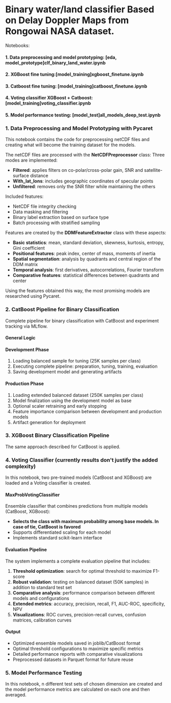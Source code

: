 # Binary water/land classifier Based on Delay Doppler Maps from Rongowai NASA dataset.

Notebooks: 
#### 1. Data preprocessing and model prototyping: [eda, model_prototype]clf_binary_land_water.ipynb
#### 2. XGBoost fine tuning:[model_training]xgboost_finetune.ipynb
#### 3. Catboost fine tuning: [model_training]catboost_finetune.ipynb
#### 4. Voting classifier XGBoost + Catboost: [model_training]voting_classifier.ipynb
#### 5. Model performance testing: [model_test]all_models_deep_test.ipynb

### 1. Data Preprocessing and Model Prototyping with Pycaret
This notebook contains the code for preprocessing netCDF files and creating what will become the training dataset for the models.

The netCDF files are processed with the **NetCDFPreprocessor** class: 
Three modes are implemented:
- **Filtered**: applies filters on co-polar/cross-polar gain, SNR and satellite-surface distance
- **With_lat_lons**: includes geographic coordinates of specular points
- **Unfiltered**: removes only the SNR filter while maintaining the others

Included features:
- NetCDF file integrity checking
- Data masking and filtering
- Binary label extraction based on surface type
- Batch processing with stratified sampling

Features are created by the **DDMFeatureExtractor** class with these aspects:

- **Basic statistics**: mean, standard deviation, skewness, kurtosis, entropy, Gini coefficient
- **Positional features**: peak index, center of mass, moments of inertia
- **Spatial segmentation**: analysis by quadrants and central region of the DDM matrix
- **Temporal analysis**: first derivatives, autocorrelations, Fourier transform
- **Comparative features**: statistical differences between quadrants and center

Using the features obtained this way, the most promising models are researched using Pycaret.

### 2. CatBoost Pipeline for Binary Classification

Complete pipeline for binary classification with CatBoost and experiment tracking via MLflow.

#### General Logic

#### Development Phase
1. Loading balanced sample for tuning (25K samples per class)
2. Executing complete pipeline: preparation, tuning, training, evaluation
3. Saving development model and generating artifacts

#### Production Phase
1. Loading extended balanced dataset (250K samples per class)
2. Model finalization using the development model as base
3. Optional scaler retraining and early stopping
4. Feature importance comparison between development and production models
5. Artifact generation for deployment

### 3. XGBoost Binary Classification Pipeline
The same approach described for CatBoost is applied.

### 4. Voting Classifier (currently results don't justify the added complexity)
In this notebook, two pre-trained models (CatBoost and XGBoost) are loaded and a Voting classifier is created.

#### MaxProbVotingClassifier
Ensemble classifier that combines predictions from multiple models (CatBoost, XGBoost):
- **Selects the class with maximum probability among base models. In case of tie, CatBoost is favored**
- Supports differentiated scaling for each model
- Implements standard scikit-learn interface

#### Evaluation Pipeline

The system implements a complete evaluation pipeline that includes:

1. **Threshold optimization**: search for optimal threshold to maximize F1-score
2. **Robust validation**: testing on balanced dataset (50K samples) in addition to standard test set
3. **Comparative analysis**: performance comparison between different models and configurations
4. **Extended metrics**: accuracy, precision, recall, F1, AUC-ROC, specificity, NPV
5. **Visualizations**: ROC curves, precision-recall curves, confusion matrices, calibration curves

#### Output

- Optimized ensemble models saved in joblib/CatBoost format
- Optimal threshold configurations to maximize specific metrics
- Detailed performance reports with comparative visualizations
- Preprocessed datasets in Parquet format for future reuse

### 5. Model Performance Testing

In this notebook, n different test sets of chosen dimension are created and the model performance metrics are calculated on each one and then averaged.
